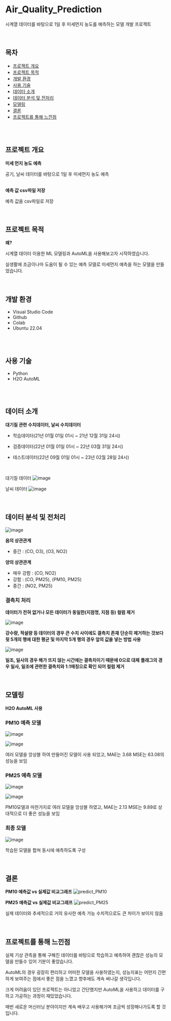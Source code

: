 # Air_Quality_Prediction
시계열 데이터를 바탕으로 1일 후 미세먼지 농도를 예측하는 모델 개발 프로젝트
<br>
<br>
<br>

## 목차
- [프로젝트 개요](#프로젝트-개요)
- [프로젝트 목적](#프로젝트-목적)
- [개발 환경](#개발-환경)
- [사용 기술](#사용-기술)
- [데이터 소개](#데이터-소개)
- [데이터 분석 및 전처리](#데이터-분석-및-전처리)
- [모델링](#모델링)
- [결론](#결론)
- [프로젝트를 통해 느낀점](#프로젝트를-통해-느낀점)
<br>
<br>

## 프로젝트 개요
**미세 먼지 농도 예측**

공기, 날씨 데이터를 바탕으로 1일 후 미세먼지 농도 예측
<br>
<br>

**예측 값 csv파일 저장**

예측 값을 csv파일로 저장
<br>
<br>
<br>

## 프로젝트 목적
**왜?**

시계열 데이터 이용한 ML 모델링과 AutoML을 사용해보고자 시작하였습니다.

실생활에 조금이나마 도움이 될 수 있는 예측 모델로 미세먼지 예측을 하는 모델을 만들었습니다.
<br>
<br>
<br>

## 개발 환경
- Visual Studio Code
- Github
- Colab
- Ubuntu 22.04
<br>
<br>

## 사용 기술
- Python
- H2O AutoML
<br>
<br>

## 데이터 소개
**대기질 관련 수치데이터, 날씨 수치데이터**

- 학습데이터(21년 01월 01일 01시 ~ 21년 12월 31일 24시)

- 검증데이터(22년 01월 01일 01시 ~ 22년 03월 31일 24시)

- 테스트데이터(22년 09월 01일 01시 ~ 23년 02월 28일 24시)
<br>

대기질 데이터
![image](https://github.com/hwtheowl/Air_Quality_Prediction/assets/132368135/7963f869-e8ee-4fd6-b07d-86fcbb7b4b2b)

날씨 데이터
![image](https://github.com/hwtheowl/Air_Quality_Prediction/assets/132368135/466fcdd6-92bb-415d-8e97-a62ca67e52c5)
<br>
<br>
<br>

## 데이터 분석 및 전처리
![image](https://github.com/hwtheowl/Air_Quality_Prediction/assets/132368135/98217526-e884-4b22-9985-dfd26c428ea4)

**음의 상관관계**
- 중간 : (CO, O3), (O3, NO2)


**양의 상관관계**
- 매우 강함 : (CO, NO2)
- 강함 : (CO, PM25), (PM10, PM25)
- 중간 : (NO2, PM25)

### 결측치 처리
**데이터가 전혀 없거나 모든 데이터가 동일한(지점명, 지점 등) 컬럼 제거**

![image](https://github.com/hwtheowl/Air_Quality_Prediction/assets/132368135/3e62e0ee-ec2f-470c-b6de-9506f8f96a35)

**강수량, 적설량 등 데이터의 경우 큰 수치 사이에도 결측치 존재**
**단순히 제거하는 것보다 뒷 5개의 행에 대한 평균 및 마지막 5개 행의 경우 앞의 값을 넣는 방법 사용**

![image](https://github.com/hwtheowl/Air_Quality_Prediction/assets/132368135/c760eced-34fc-4f1a-bb0f-6014ba4f3e40)

**일조, 일사의 경우 해가 뜨지 않는 시간에는 결측치이기 때문에 0으로 대체**
**플래그의 경우 일사, 일조에 관련한 결측치와 1:1매칭으로 확인 되어 컬럼 제거**
<br>
<br>
<br>

## 모델링
**H2O AutoML 사용**

### PM10 예측 모델
![image](https://github.com/hwtheowl/Air_Quality_Prediction/assets/132368135/c6154f02-5004-4db6-9e85-373728c21fe4)

![image](https://github.com/hwtheowl/Air_Quality_Prediction/assets/132368135/f77892c6-a36c-4c80-bfc4-309950d62b89)

여러 모델을 앙상블 하여 만들어진 모델이 사용 되었고, MAE는 3.68 MSE는 63.08의 성능을 보임

### PM25 예측 모델
![image](https://github.com/hwtheowl/Air_Quality_Prediction/assets/132368135/aef0e6f2-f51b-4e34-a6d1-43d396e43837)

![image](https://github.com/hwtheowl/Air_Quality_Prediction/assets/132368135/465cc104-5062-4b82-b335-f7c1a29a9a4e)

PM10모델과 마찬가지로 여러 모델을 앙상블 하였고, MAE는 2.13 MSE는 9.89로 상대적으로 더 좋은 성능을 보임

### 최종 모델
![image](https://github.com/hwtheowl/Air_Quality_Prediction/assets/132368135/b50ec148-cd45-4656-a2e9-a8b5950891ef)

학습된 모델을 합쳐 동시에 예측하도록 구성
<br>
<br>
<br>

## 결론

**PM10 예측값 vs 실제값 비교그래프**
![predict_PM10](https://github.com/hwtheowl/Air_Quality_Prediction/assets/132368135/7052ac87-8ee3-4ecf-aebe-326894d4da44)

**PM25 예측값 vs 실제값 비교그래프**
![predict_PM25](https://github.com/hwtheowl/Air_Quality_Prediction/assets/132368135/439e1092-861d-4a97-9d40-3941b3db1806)

실제 데이터와 추세적으로 거의 유사한 예측 가능
수치적으로도 큰 차이가 보이지 않음
<br>
<br>
<br>

## 프로젝트를 통해 느낀점
실제 기상 관측을 통해 구해진 데이터를 바탕으로 학습하고 예측하여 괜찮은 성능의 모델을 만들수 있어 기분이 좋았습니다.

AutoML의 경우 굉장히 편리하고 어떠한 모델을 사용하였는지, 성능지표는 어떤지 간편하게 보여주는 점에서 좋은 점을 느꼈고 향후에도 계속 써나갈 생각입니다.

크게 어려움이 있던 프로젝트는 아니었고 간단했지만 AutoML을 사용하고 데이터를 구하고 가공하는 과정이 재밌었습니다.

매번 새로운 머신러닝 분야이지만 계속 배우고 사용해가며 조금씩 성장해나가도록 할 것입니다.
